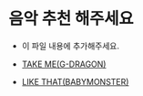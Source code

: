 # 음악 추천 해주세요

- 이 파일 내용에 추가해주세요.

- [TAKE ME(G-DRAGON)](https://www.youtube.com/watch?v=IgIqM68qvF0)
- [LIKE THAT(BABYMONSTER)](https://youtu.be/M8r3x4Re8-I?si=LCAnuE-TRIUsWmqd)
